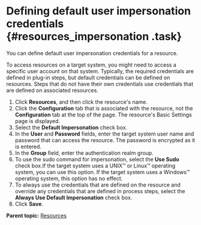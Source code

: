 # Defining default user impersonation credentials {#resources_impersonation .task}

You can define default user impersonation credentials for a resource.

To access resources on a target system, you might need to access a specific user account on that system. Typically, the required credentials are defined in plug-in steps, but default credentials can be defined on resources. Steps that do not have their own credentials use credentials that are defined on associated resources.

1.  Click **Resources**, and then click the resource's name.
2.   Click the **Configuration** tab that is associated with the resource, not the **Configuration** tab at the top of the page. The resource's Basic Settings page is displayed.
3.  Select the **Default Impersonation** check box.
4.   In the **User** and **Password** fields, enter the target system user name and password that can access the resource. The password is encrypted as it is entered.
5.  In the **Group** field, enter the authentication realm group.
6.  To use the sudo command for impersonation, select the **Use Sudo** check box.If the target system uses a UNIX™ or Linux™ operating system, you can use this option. If the target system uses a Windows™ operating system, this option has no effect.
7.  To always use the credentials that are defined on the resource and override any credentials that are defined in process steps, select the **Always Use Default Impersonation** check box.
8.  Click **Save**.

**Parent topic:** [Resources](../topics/resources_ch.md)

